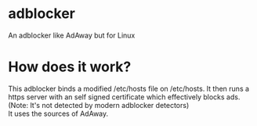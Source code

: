 # adblocker
An adblocker like AdAway but for Linux

# How does it work?
This adblocker binds a modified /etc/hosts file on /etc/hosts. It then runs a https server with an self signed certificate which effectively blocks ads. (Note: It's not detected by modern adblocker detectors)  
It uses the sources of AdAway.
